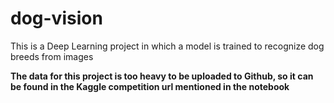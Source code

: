 # dog-vision
This is a Deep Learning project in which a model is trained to recognize dog breeds from images

**The data for this project is too heavy to be uploaded to Github, so it can be found in the Kaggle competition url mentioned in the notebook**
